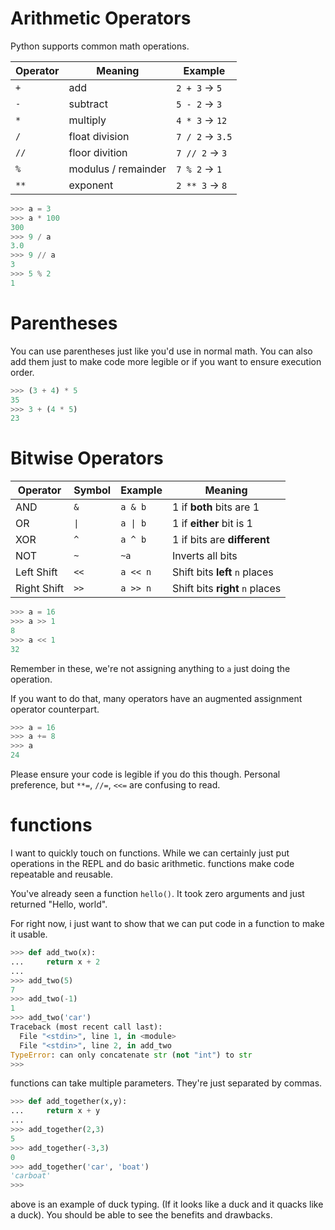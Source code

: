 # Arithmetic Operators
Python supports common math operations.

| Operator | Meaning    | Example |
| -------- | ---------- | ------- |
| `+`  | add | `2 + 3` → `5`   |
| `-`  | subtract | `5 - 2` → `3`   |
| `*`  | multiply | `4 * 3` → `12`  |
| `/`  | float division | `7 / 2` → `3.5` |
| `//` | floor divition | `7 // 2` → `3`  |
| `%`  | modulus / remainder | `7 % 2` → `1`   |
| `**` | exponent | `2 ** 3` → `8`  |

```python
>>> a = 3 
>>> a * 100
300
>>> 9 / a
3.0
>>> 9 // a
3
>>> 5 % 2
1
```

# Parentheses
You can use parentheses just like you'd use in normal math.  You can also add them just to make code more legible or if you want to ensure execution order.

```python
>>> (3 + 4) * 5
35
>>> 3 + (4 * 5)
23
```

# Bitwise Operators
| Operator    | Symbol | Example  | Meaning                         |
| ----------- | ------ | -------- | ------------------------------- |
| AND         | `&`    | `a & b`  | 1 if **both** bits are 1        |
| OR          | `\|`   | `a \| b` | 1 if **either** bit is 1        |
| XOR         | `^`    | `a ^ b`  | 1 if bits are **different**     |
| NOT         | `~`    | `~a`     | Inverts all bits                |
| Left Shift  | `<<`   | `a << n` | Shift bits **left** `n` places  |
| Right Shift | `>>`   | `a >> n` | Shift bits **right** `n` places |

```python
>>> a = 16
>>> a >> 1
8
>>> a << 1
32
```

Remember in these, we're not assigning anything to `a` just doing the operation.

If you want to do that, many operators have an augmented assignment operator counterpart.

```python
>>> a = 16
>>> a += 8
>>> a
24
```

Please ensure your code is legible if you do this though.  Personal preference, but `**=`, `//=`, `<<=` are confusing to read.

# functions
I want to quickly touch on functions.  While we can certainly just put operations in the REPL and do basic arithmetic.  functions make code repeatable and reusable.

You've already seen a function `hello()`.  It took zero arguments and just returned "Hello, world".

For right now, i just want to show that we can put code in a function to make it usable.

```python
>>> def add_two(x):
...     return x + 2
... 
>>> add_two(5)
7
>>> add_two(-1)
1
>>> add_two('car')
Traceback (most recent call last):
  File "<stdin>", line 1, in <module>
  File "<stdin>", line 2, in add_two
TypeError: can only concatenate str (not "int") to str
>>> 
```
functions can take multiple parameters.  They're just separated by commas.

```python
>>> def add_together(x,y):
...     return x + y
... 
>>> add_together(2,3)
5
>>> add_together(-3,3)
0
>>> add_together('car', 'boat')
'carboat'
>>>
```

above is an example of duck typing.  (If it looks like a duck and it quacks like a duck). You should be able to see the benefits and drawbacks.

